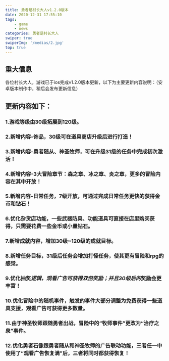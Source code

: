 ```yaml
---
title: 勇者是村长大人v1.2.0版本
date: 2020-12-31 17:55:10
tags:
	- game
	- news
categories: 勇者是村长大人
swiper: true
swiperImg: '/medias/2.jpg'
top: true
---
```

## 重大信息
各位村长大人，游戏已于ios完成v1.2.0版本更新，以下为主要更新内容说明：（安卓版本制作中，稍后会发布更新信息）

## 更新内容如下：
### 1.游戏等级由30级拓展到120级。
### 2.新增内容-饰品，30级可在道具商店升级后进行打造！
### 3.新增内容-勇者随从、神圣牧师，可在升级31级的任务中完成初次激活！
### 4.新增内容-3大冒险章节：森之章、冰之章、炎之章，更多的冒险内容在其中开放！
### 5.新增内容-日常任务，7级开放，可通过完成日常任务更快的获得金币和钻石！
### 6.优化杂货店功能，一些武器防具、功能道具可直接在店里购买获得，只需要花费一些金币或小量钻石。
### 7.新增成就内容，增加30级~120级的成就目标。
### 8.新增任务目标，31级后任务会增加打怪任务，使其更有冒险和rpg的感觉。
### 9.优化抽奖***逻辑，观看广告可获得双倍奖励；并且30级后的***奖励会更丰富！
### 10.优化冒险中的随机事件，触发的事件大部分调整为免费获得一些道具支援，观看广告可获得更多数量。
### 11.由于神圣牧师跟随勇者出战，冒险中的“牧师事件”更改为“治疗之泉”事件。
### 12.优化勇者石像跟勇者随从和神圣牧师的广告联动功能，三者任一中使用了“观看广告恢复满”后，三者将同时都获得恢复！